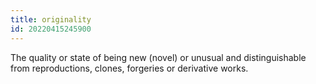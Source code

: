 ```yaml
---
title: originality
id: 20220415245900
---
```


The quality or state of being new (novel) or unusual and distinguishable from reproductions, clones, forgeries or derivative works.
